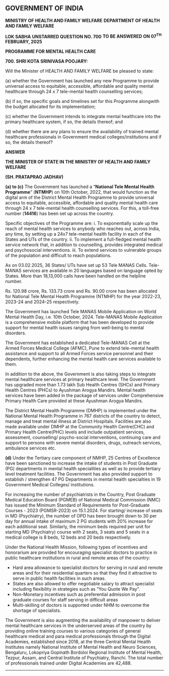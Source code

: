 ## GOVERNMENT OF INDIA

**MINISTRY OF HEALTH AND FAMILY WELFARE**
**DEPARTMENT OF HEALTH AND FAMILY WELFARE**

**LOK SABHA**
**UNSTARRED QUESTION NO. 700**
**TO BE ANSWERED ON 07<sup>TH</sup> FEBRUARY, 2025**

**PROGRAMME FOR MENTAL HEALTH CARE**

**700. SHRI KOTA SRINIVASA POOJARY:**

Will the Minister of HEALTH AND FAMILY WELFARE be pleased to state:

(a) whether the Government has launched any new Programme to provide universal access to equitable, accessible, affordable and quality mental healthcare through 24 x 7 tele-mental health counselling services;

(b) if so, the specific goals and timelines set for this Programme alongwith the budget allocated for its implementation;

(c) whether the Government intends to integrate mental healthcare into the primary healthcare system, if so, the details thereof; and

(d) whether there are any plans to ensure the availability of trained mental healthcare professionals in Government medical colleges/institutions and if so, the details thereof?

**ANSWER**

**THE MINISTER OF STATE IN THE MINISTRY OF HEALTH AND FAMILY WELFARE**

**(SH. PRATAPRAO JADHAV)**

**(a) to (c)** The Government has launched a “**National Tele Mental Health Programme**” (**NTMHP**) on 10th October, 2022, that would function as the digital arm of the District Mental Health Programme to provide universal access to equitable, accessible, affordable and quality mental health care through 24 x 7 tele-mental health counselling services. For this, a toll-free number (**14416**) has been set up across the country.

Specific objectives of the Programme are:
i. To exponentially scale up the reach of mental health services to anybody who reaches out, across India, any time, by setting up a 24x7 tele-mental health facility in each of the States and UTs of the country.
ii. To implement a full-fledged mental health service network that, in addition to counselling, provides integrated medical and psychosocial interventions.
iii. To extend services to vulnerable groups of the population and difficult to reach populations.

As on 03.02.2025, 36 States/ UTs have set up 53 Tele MANAS Cells. Tele-MANAS services are available in 20 languages based on language opted by States. More than 18,13,000 calls have been handled on the helpline number.

Rs. 120.98 crore, Rs. 133.73 crore and Rs. 90.00 crore has been allocated for National Tele Mental Health Programme (NTMHP) for the year 2022-23, 2023-24 and 2024-25 respectively.

The Government has launched Tele MANAS Mobile Application on World Mental Health Day, i.e. 10th October, 2024. Tele-MANAS Mobile Application is a comprehensive mobile platform that has been developed to provide support for mental health issues ranging from well-being to mental disorders.

The Government has established a dedicated Tele-MANAS Cell at the Armed Forces Medical College (AFMC), Pune to extend tele-mental health assistance and support to all Armed Forces service personnel and their dependents, further enhancing the mental health care services available to them.

In addition to the above, the Government is also taking steps to integrate mental healthcare services at primary healthcare level. The Government has upgraded more than 1.73 lakh Sub Health Centres (SHCs) and Primary Health Centres (PHCs) to Ayushman Arogya Mandirs. Mental health services have been added in the package of services under Comprehensive Primary Health Care provided at these Ayushman Arogya Mandirs.

The District Mental Health Programme (DMHP) is implemented under the National Mental Health Programme in 767 districts of the country to detect, manage and treat mental illness at District Hospitals. Facilities are also made available under DMHP at the Community Health Centre(CHC) and Primary Health Centre(PHC) levels and include outpatient services, assessment, counselling/ psycho-social interventions, continuing care and support to persons with severe mental disorders, drugs, outreach services, ambulance services etc.

**(d)** Under the Tertiary care component of NMHP, 25 Centres of Excellence have been sanctioned to increase the intake of students in Post Graduate (PG) departments in mental health specialities as well as to provide tertiary level treatment facilities. The Government has also provided support to establish / strengthen 47 PG Departments in mental health specialties in 19 Government Medical Colleges/ institutions.

For increasing the number of psychiatrists in the Country, Post Graduate Medical Education Board (PGMEB) of National Medical Commission (NMC) has issued the Minimum Standard of Requirements for Post-Graduate Courses - 2023 (PGMSR-2023) on 15.1.2024. For starting/ increase of seats in MD (Psychiatry), the number of OPD has been brought down to 30 per day for annual intake of maximum 2 PG students with 20% increase for each additional seat. Similarly, the minimum beds required per unit for starting MD (Psychiatry) course with 2 seats, 3 seats and 5 seats in a medical college is 8 beds, 12 beds and 20 beds respectively.

Under the National Health Mission, following types of incentives and honorarium are provided for encouraging specialist doctors to practice in public healthcare institutions in rural and remote areas of the country:

- Hard area allowance to specialist doctors for serving in rural and remote areas and for their residential quarters so that they find it attractive to serve in public health facilities in such areas.
- States are also allowed to offer negotiable salary to attract specialist including flexibility in strategies such as “You Quote We Pay”.
- Non-Monetary incentives such as preferential admission in post graduate courses for staff serving in difficult areas
- Multi-skilling of doctors is supported under NHM to overcome the shortage of specialists.

The Government is also augmenting the availability of manpower to deliver mental healthcare services in the underserved areas of the country by providing online training courses to various categories of general healthcare medical and para medical professionals through the Digital Academies, established since 2018, at the three Central Mental Health Institutes namely National Institute of Mental Health and Neuro Sciences, Bengaluru, Lokopriya Gopinath Bordoloi Regional Institute of Mental Health, Tezpur, Assam, and Central Institute of Psychiatry, Ranchi. The total number of professionals trained under Digital Academies are 42,488.

---
